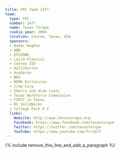 ```yaml
---
title: FRC Team 1477
team:
  type: FRC
  number: 1477
  name: Texas Torque
  rookie_year: 2004
  location: Conroe, Texas, USA
  sponsors:
  - Baker Hughes
  - ABB
  - ETSZONE
  - Laird Plastics
  - Conroe ISD
  - Halliburton
  - Anadarko
  - NRG
  - NEMA Enclosures
  - Crow Corp
  - Sherry and Alan Coats
  - Texas Workforce Commission
  - FIRST in Texas
  - DS SolidWorks
  - College Park H S
  links:
    Website: http://www.texastorque.org
    Facebook: https://www.facebook.com/texastorque
    Twitter: https://twitter.com/texastorque
    YouTube: https://www.youtube.com/frc1477
---
```


{% include remove_this_line_and_add_a_paragraph %}